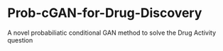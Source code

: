# Prob-cGAN-for-Drug-Discovery
A novel probabiliatic conditional GAN method to solve the Drug Activity question

